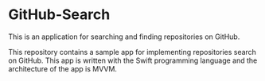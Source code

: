 # GitHub-Search
This is an application for searching and finding repositories on GitHub.

This repository contains a sample app for implementing repositories search on GitHub. This app is written with the Swift programming language and the architecture of the app is MVVM.

